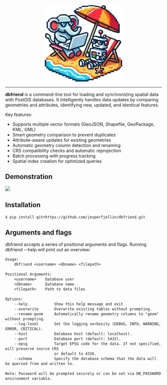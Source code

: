 

<div align="center">
  <img src="./images/Utqr-wts.png" alt="Project Logo" width="250"/>
</div>

<div align="center">


  
</div>

---

**dbfriend** is a command-line tool for loading and synchronizing spatial data with PostGIS databases. It intelligently handles data updates by comparing geometries and attributes, identifying new, updated, and identical features. 

Key features:
- Supports multiple vector formats (GeoJSON, Shapefile, GeoPackage, KML, GML)
- Smart geometry comparison to prevent duplicates
- Attribute-aware updates for existing geometries
- Automatic geometry column detection and renaming
- CRS compatibility checks and automatic reprojection
- Batch processing with progress tracking
- Spatial index creation for optimized queries



## Demonstration

<img src="https://github.com/user-attachments/assets/a6d8ddb8-a610-4561-a567-518d48e993c5" width="800px">

## Installation

```bash
$ pip install git+https://github.com/jesperfjellin/dbfriend.git
```

## Arguments and flags

dbfriend accepts a series of positional arguments and flags. Running dbfriend --help will print out an overview:

```
Usage:
    dbfriend <username> <dbname> <filepath>

Positional Arguments:
    <username>    Database user
    <dbname>      Database name
    <filepath>    Path to data files

Options:
    --help            Show this help message and exit
    --overwrite       Overwrite existing tables without prompting.
    --rename-geom     Automatically rename geometry columns to "geom" without prompting.
    --log-level       Set the logging verbosity (DEBUG, INFO, WARNING, ERROR, CRITICAL).
    --host            Database host (default: localhost).
    --port            Database port (default: 5432).
    --epsg            Target EPSG code for the data. If not specified, will preserve source CRS
                      or default to 4326.
    --schema          Specify the database schema that the data will be queried from and written to.

Note: Password will be prompted securely or can be set via DB_PASSWORD environment variable.
```




